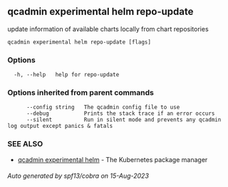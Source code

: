 ## qcadmin experimental helm repo-update

update information of available charts locally from chart repositories

```
qcadmin experimental helm repo-update [flags]
```

### Options

```
  -h, --help   help for repo-update
```

### Options inherited from parent commands

```
      --config string   The qcadmin config file to use
      --debug           Prints the stack trace if an error occurs
      --silent          Run in silent mode and prevents any qcadmin log output except panics & fatals
```

### SEE ALSO

* [qcadmin experimental helm](qcadmin_experimental_helm.md)	 - The Kubernetes package manager

###### Auto generated by spf13/cobra on 15-Aug-2023
